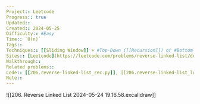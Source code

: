 ```yaml
---
Project:: Leetcode
Progress:: true
Updated:: 
Created:: 2024-05-25
Difficulty:: #Easy 
Time:: `O(n)`
Tags:: 
Techniques:: [[Sliding Window]] + #Top-Down ([[Recursion]]) or #Bottom-Up (Loop)
Sites:: [Leetcode](https://leetcode.com/problems/reverse-linked-list/description/)
Walkthrough:: 
Related problems:: 
Code:: [[206.reverse-linked-list_rec.py]], [[206.reverse-linked-list_loop.py]]
Note:: 
---
```



![[206. Reverse Linked List 2024-05-24 19.16.58.excalidraw]]